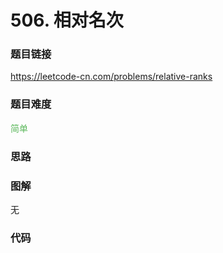# 506. 相对名次

### 题目链接

https://leetcode-cn.com/problems/relative-ranks

### 题目难度

<font color=#5CB85C>简单</font>

### 思路



### 图解

无

### 代码

```python
```